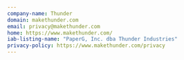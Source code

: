 ```yaml
---
company-name: Thunder
domain: makethunder.com
email: privacy@makethunder.com
home: https://www.makethunder.com/
iab-listing-name: "PaperG, Inc. dba Thunder Industries"
privacy-policy: https://www.makethunder.com/privacy
---
```




